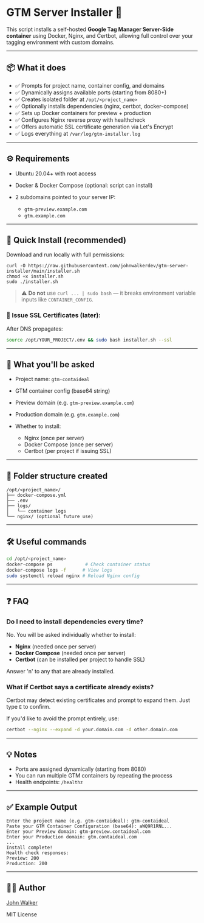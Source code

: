 # GTM Server Installer 🧩

This script installs a self-hosted **Google Tag Manager Server-Side container** using Docker, Nginx, and Certbot, allowing full control over your tagging environment with custom domains.

---

## 📦 What it does

* ✅ Prompts for project name, container config, and domains
* ✅ Dynamically assigns available ports (starting from 8080+)
* ✅ Creates isolated folder at `/opt/<project_name>`
* ✅ Optionally installs dependencies (nginx, certbot, docker-compose)
* ✅ Sets up Docker containers for preview + production
* ✅ Configures Nginx reverse proxy with healthcheck
* ✅ Offers automatic SSL certificate generation via Let's Encrypt
* ✅ Logs everything at `/var/log/gtm-installer.log`

---

## ⚙️ Requirements

* Ubuntu 20.04+ with root access
* Docker & Docker Compose (optional: script can install)
* 2 subdomains pointed to your server IP:

  * `gtm-preview.example.com`
  * `gtm.example.com`

---

## 🚀 Quick Install (recommended)

Download and run locally with full permissions:

```
curl -O https://raw.githubusercontent.com/johnwalkerdev/gtm-server-installer/main/installer.sh
chmod +x installer.sh
sudo ./installer.sh
```

> ⚠️ **Do not** use `curl ... | sudo bash` — it breaks environment variable inputs like `CONTAINER_CONFIG`.

### 🔐 Issue SSL Certificates (later):

After DNS propagates:

```bash
source /opt/YOUR_PROJECT/.env && sudo bash installer.sh --ssl
```

---

## 🧪 What you'll be asked

* Project name: `gtm-contaideal`
* GTM container config (base64 string)
* Preview domain (e.g. `gtm-preview.example.com`)
* Production domain (e.g. `gtm.example.com`)
* Whether to install:

  * Nginx (once per server)
  * Docker Compose (once per server)
  * Certbot (per project if issuing SSL)

---

## 📂 Folder structure created

```
/opt/<project_name>/
├── docker-compose.yml
├── .env
├── logs/
│   └── container logs
└── nginx/ (optional future use)
```

---

## 🛠 Useful commands

```bash
cd /opt/<project_name>
docker-compose ps            # Check container status
docker-compose logs -f      # View logs
sudo systemctl reload nginx # Reload Nginx config
```

---

## ❓ FAQ

### Do I need to install dependencies every time?

No. You will be asked individually whether to install:

* **Nginx** (needed once per server)
* **Docker Compose** (needed once per server)
* **Certbot** (can be installed per project to handle SSL)

Answer 'n' to any that are already installed.

### What if Certbot says a certificate already exists?

Certbot may detect existing certificates and prompt to expand them. Just type `E` to confirm.

If you'd like to avoid the prompt entirely, use:

```bash
certbot --nginx --expand -d your.domain.com -d other.domain.com
```

---

## 💡 Notes

* Ports are assigned dynamically (starting from 8080)
* You can run multiple GTM containers by repeating the process
* Health endpoints: `/healthz`

---

## ✅ Example Output

```
Enter the project name (e.g. gtm-contaideal): gtm-contaideal
Paste your GTM Container Configuration (base64): aWQ9R1RNL...
Enter your Preview domain: gtm-preview.contaideal.com
Enter your Production domain: gtm.contaideal.com
...
Install complete!
Health check responses:
Preview: 200
Production: 200
```

---

## 👨‍💻 Author

[John Walker](https://github.com/johnwalkerdev)

MIT License
